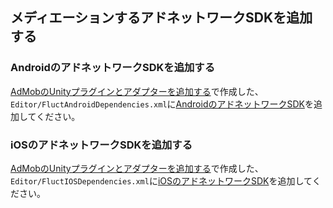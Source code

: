 ## メディエーションするアドネットワークSDKを追加する
### AndroidのアドネットワークSDKを追加する
[AdMobのUnityプラグインとアダプターを追加する](AdMobのUnityプラグインとアダプターを追加する)で作成した、`Editor/FluctAndroidDependencies.xml`に[AndroidのアドネットワークSDK](https://github.com/voyagegroup/FluctSDK-Unity/blob/master/Dependencies/SampleFluctMediationSdkAndroidDependencies.xml)を追加してください。

### iOSのアドネットワークSDKを追加する
[AdMobのUnityプラグインとアダプターを追加する](AdMobのUnityプラグインとアダプターを追加する)で作成した、`Editor/FluctIOSDependencies.xml`に[iOSのアドネットワークSDK](https://github.com/voyagegroup/FluctSDK-Unity/blob/master/Dependencies/SampleFluctMediationSdkIOSDependencies.xml)を追加してください。
